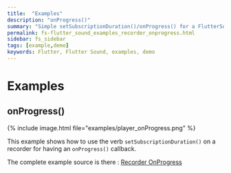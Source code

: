 ```yaml
---
title:  "Examples"
description: "onProgress()"
summary: "Simple setSubscriptionDuration()/onProgress() for a FlutterSoundRecorder"
permalink: fs-flutter_sound_examples_recorder_onprogress.html
sidebar: fs_sidebar
tags: [example,demo]
keywords: Flutter, Flutter Sound, examples, demo
---
```

# Examples


## onProgress()

{% include image.html file="examples/player_onProgress.png" %}

This example shows how to use the verb `setSubscriptionDuration()` on a recorder for having an `onProgress()` callback.


The complete example source is there : [Recorder OnProgress](https://github.com/canardoux/flutter_sound/blob/master/flutter_sound/example/lib/recorder_onProgress/recorder_on_progress.dart)
